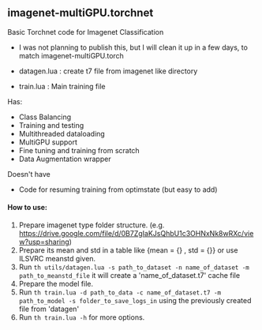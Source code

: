## imagenet-multiGPU.torchnet

Basic Torchnet code for Imagenet Classification
* I was not planning to publish this, but I will clean it up in a few days, to match imagenet-multiGPU.torch

* datagen.lua : create t7 file from imagenet like directory
* train.lua : Main training file

Has:

* Class Balancing
* Training and testing
* Multithreaded dataloading
* MultiGPU support
* Fine tuning and training from scratch
* Data Augmentation wrapper

Doesn't have

* Code for resuming training from optimstate (but easy to add)

#### How to use:

1. Prepare imagenet type folder structure. (e.g. https://drive.google.com/file/d/0B7ZgIaKJsQhbU1c3OHNxNk8wRXc/view?usp=sharing)
2. Prepare its mean and std in a table like {mean = {} , std = {}} or use ILSVRC meanstd given.
3. Run `th utils/datagen.lua -s path_to_dataset -n name_of_dataset -m path_to_meanstd_file` it will create a 'name_of_dataset.t7' cache file
4. Prepare the model file.
5. Run `th train.lua -d path_to_data -c name_of_dataset.t7 -m path_to_model -s folder_to_save_logs_in` using the previously created file from 'datagen'
6. Run `th train.lua -h` for more options.
